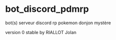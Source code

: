 # bot_discord_pdmrp

bot(s) serveur discord rp pokemon donjon mystère

version 0 stable
by RIALLOT Jolan